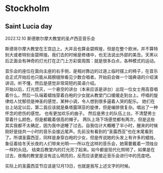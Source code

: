 # Stockholm

## Saint Lucia day
2022.12.10 斯德歌尔摩大教堂的圣卢西亚音乐会

斯德哥尔摩大教堂在王宫边上。大并且也算金碧辉煌，但是在整个欧洲，并不算特别大或者特别金碧辉煌。我们去的时候是修缮中，也无法说出外部的美丑。天黑以后正面会有神奇的灯光打在正门上方彩窗周围：就是很多白点，各种模式的运动。

音乐会的座位在面向主座的右手侧，是相对靠边的过道上临时摆上的椅子，在音乐会正式开始后也只能从肩膀缝隙看见少数合唱者。开始前会做一个瑞典语的介绍演讲词，听不懂，然后是感觉非常简短的英语介绍。  
开始以后，灯光熄灭，一个悬空的讲台（本来应该是讲台）出现一位女士用高音唱着什么，然后一队端着蜡烛穿着白袍的少女就从教堂门口缓缓走到台上。哼唱的旋律给人忧郁但是神圣的感觉，某种小调，令人想到很多逼着人哭的配乐。
她们在台上站定以后，第二首应该就是桑塔露琪亚的旋律，但是编排很复杂。唱出了一种怀念的悲伤的感觉。
也有更加欢乐的曲子。
然后是男士的队伍上台。不清楚男士穿着什么颜色，但是都戴着很高的帽子。
两队上场下场感觉都有两次，但是这些其实我都不太确定，因为我中途睡了过去。自我估计大概睡了半小时，醒来的时候刚好是拢共一小时的音乐会接近尾声。先前没有看到的“圣露西亚”也在末尾看到了。所谓圣露西亚，同样是身穿白袍的少女，但是传说她的头发上有许多的蜡烛，象征着给冬天长夜的人们带来光明——所以在这样的音乐会，她需要戴着一顶烛台一样的头冠。
结束后教堂内的灯光亮了起来。如今都是现代化照明了，如果是在过去，夜晚的教堂是没有这么明亮的，反而应该更接近音乐会进行中的亮度吧。

实际上的圣露西亚节应该是12月13日，也就是我写上述文字的时候。
